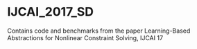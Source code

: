 # IJCAI_2017_SD
Contains code and benchmarks from the paper
Learning-Based Abstractions for Nonlinear Constraint Solving, IJCAI 17

